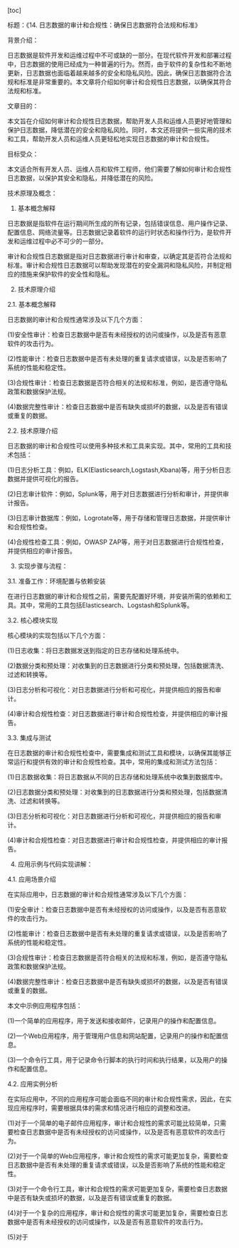 
[toc]                    
                
                
标题：《14. 日志数据的审计和合规性：确保日志数据符合法规和标准》

背景介绍：

日志数据是软件开发和运维过程中不可或缺的一部分。在现代软件开发和部署过程中，日志数据的使用已经成为一种普遍的行为。然而，由于软件的复杂性和不断地更新，日志数据也面临着越来越多的安全和隐私风险。因此，确保日志数据符合法规和标准是非常重要的。本文章将介绍如何审计和合规性日志数据，以确保其符合法规和标准。

文章目的：

本文旨在介绍如何审计和合规性日志数据，帮助开发人员和运维人员更好地管理和保护日志数据，降低潜在的安全和隐私风险。同时，本文还将提供一些实用的技术和工具，帮助开发人员和运维人员更轻松地实现日志数据的审计和合规性。

目标受众：

本文适合所有开发人员、运维人员和软件工程师，他们需要了解如何审计和合规性日志数据，以保护其安全和隐私，并降低潜在的风险。

技术原理及概念：

1. 基本概念解释

日志数据是指软件在运行期间所生成的所有记录，包括错误信息、用户操作记录、配置信息、网络流量等。日志数据记录着软件的运行时状态和操作行为，是软件开发和运维过程中必不可少的一部分。

审计和合规性日志数据是指对日志数据进行审计和审查，以确定其是否符合法规和标准。审计和合规性日志数据可以帮助发现潜在的安全漏洞和隐私风险，并制定相应的措施来保护软件的安全性和隐私。

2. 技术原理介绍

2.1. 基本概念解释

日志数据的审计和合规性通常涉及以下几个方面：

(1)安全性审计：检查日志数据中是否有未经授权的访问或操作，以及是否有恶意软件的攻击行为。

(2)性能审计：检查日志数据中是否有未处理的重复请求或错误，以及是否影响了系统的性能和稳定性。

(3)合规性审计：检查日志数据是否符合相关的法规和标准，例如，是否遵守隐私政策和数据保护法规。

(4)数据完整性审计：检查日志数据中是否有缺失或损坏的数据，以及是否有错误或重复的数据。

2.2. 技术原理介绍

日志数据的审计和合规性可以使用多种技术和工具来实现。其中，常用的工具和技术包括：

(1)日志分析工具：例如，ELK(Elasticsearch,Logstash,Kbana)等，用于分析日志数据并提供可视化的报告。

(2)日志审计软件：例如，Splunk等，用于对日志数据进行分析和审计，并提供审计报告。

(3)日志审计数据库：例如，Logrotate等，用于存储和管理日志数据，并提供审计和合规性检查。

(4)合规性检查工具：例如，OWASP ZAP等，用于对日志数据进行合规性检查，并提供相应的审计报告。

3. 实现步骤与流程：

3.1. 准备工作：环境配置与依赖安装

在进行日志数据的审计和合规性之前，需要先配置好环境，并安装所需的依赖和工具。其中，常用的工具包括Elasticsearch、Logstash和Splunk等。

3.2. 核心模块实现

核心模块的实现包括以下几个方面：

(1)日志收集：将日志数据发送到指定的日志存储和处理系统中。

(2)数据分类和预处理：对收集到的日志数据进行分类和预处理，包括数据清洗、过滤和转换等。

(3)日志分析和可视化：对日志数据进行分析和可视化，并提供相应的报告和审计。

(4)审计和合规性检查：对日志数据进行审计和合规性检查，并提供相应的审计报告。

3.3. 集成与测试

在日志数据的审计和合规性检查中，需要集成和测试工具和模块，以确保其能够正常运行和提供有效的审计和合规性检查。其中，常用的集成和测试方法包括：

(1)日志数据收集：将日志数据从不同的日志存储和处理系统中收集到数据库中。

(2)日志数据分类和预处理：对收集到的日志数据进行分类和预处理，包括数据清洗、过滤和转换等。

(3)日志分析和可视化：对日志数据进行分析和可视化，并提供相应的报告和审计。

(4)审计和合规性检查：对日志数据进行审计和合规性检查，并提供相应的审计报告。

4. 应用示例与代码实现讲解：

4.1. 应用场景介绍

在实际应用中，日志数据的审计和合规性通常涉及以下几个方面：

(1)安全审计：检查日志数据中是否有未经授权的访问或操作，以及是否有恶意软件的攻击行为。

(2)性能审计：检查日志数据中是否有未处理的重复请求或错误，以及是否影响了系统的性能和稳定性。

(3)合规性审计：检查日志数据是否符合相关的法规和标准，例如，是否遵守隐私政策和数据保护法规。

(4)数据完整性审计：检查日志数据中是否有缺失或损坏的数据，以及是否有错误或重复的数据。

本文中示例应用程序包括：

(1)一个简单的应用程序，用于发送和接收邮件，记录用户的操作和配置信息。

(2)一个Web应用程序，用于管理用户信息和网站配置，记录用户的操作和配置信息。

(3)一个命令行工具，用于记录命令行脚本的执行时间和执行结果，以及用户的操作和配置信息。

4.2. 应用实例分析

在实际应用中，不同的应用程序可能会面临不同的审计和合规性需求，因此，在实现应用程序时，需要根据具体的需求和情况进行相应的调整和改进。

(1)对于一个简单的电子邮件应用程序，审计和合规性的需求可能比较简单，只需要检查日志数据中是否有未经授权的访问或操作，以及是否有恶意软件的攻击行为。

(2)对于一个简单的Web应用程序，审计和合规性的需求可能更加复杂，需要检查日志数据中是否有未处理的重复请求或错误，以及是否影响了系统的性能和稳定性。

(3)对于一个命令行工具，审计和合规性的需求可能更加复杂，需要检查日志数据中是否有缺失或损坏的数据，以及是否有错误或重复的数据。

(4)对于一个复杂的应用程序，审计和合规性的需求可能更加复杂，需要检查日志数据中是否有未经授权的访问或操作，以及是否有恶意软件的攻击行为。

(5)对于

